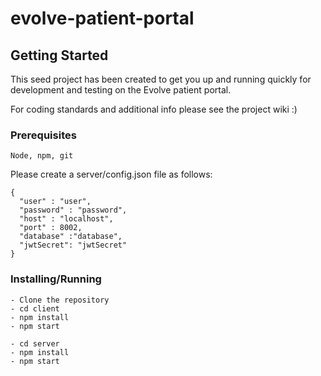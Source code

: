 # evolve-patient-portal

## Getting Started

This seed project has been created to get you up and running quickly for development and testing on the Evolve patient portal.

For coding standards and additional info please see the project wiki :)

### Prerequisites

```
Node, npm, git
```

Please create a server/config.json file as follows:
```
{
  "user" : "user",
  "password" : "password",
  "host" : "localhost",
  "port" : 8002,
  "database" :"database",
  "jwtSecret": "jwtSecret"
}
```

### Installing/Running

```
- Clone the repository
- cd client
- npm install
- npm start

- cd server
- npm install
- npm start
```
